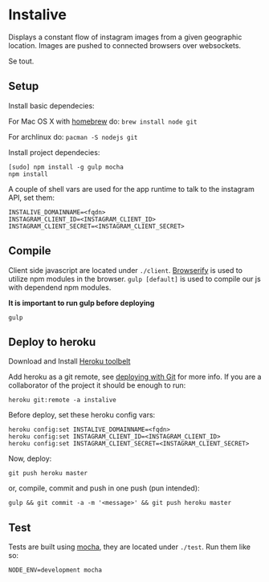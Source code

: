 # Instalive

Displays a constant flow of instagram images from a given geographic location.
Images are pushed to connected browsers over websockets.

Se tout.


## Setup

Install basic dependecies:

For Mac OS X with [homebrew](http://brew.sh/) do: `brew install node git`

For archlinux do: `pacman -S nodejs git`

Install project dependecies:

    [sudo] npm install -g gulp mocha
    npm install

A couple of shell vars are used for the app runtime to talk to the instagram API, set them:

    INSTALIVE_DOMAINNAME=<fqdn>
    INSTAGRAM_CLIENT_ID=<INSTAGRAM_CLIENT_ID>
    INSTAGRAM_CLIENT_SECRET=<INSTAGRAM_CLIENT_SECRET>


## Compile

Client side javascript are located under `./client`. [Browserify](http://browserify.org/) is used to utilize npm modules in the browser.
`gulp [default]` is used to compile our js with dependend npm modules.

**It is important to run gulp before deploying**

    gulp


## Deploy to heroku

Download and Install [Heroku toolbelt](https://toolbelt.heroku.com/)

Add heroku as a git remote, see [deploying with Git](https://devcenter.heroku.com/articles/git) for more info.
If you are a collaborator of the project it should be enough to run:

    heroku git:remote -a instalive

Before deploy, set these heroku config vars:

    heroku config:set INSTALIVE_DOMAINNAME=<fqdn>
    heroku config:set INSTAGRAM_CLIENT_ID=<INSTAGRAM_CLIENT_ID>
    heroku config:set INSTAGRAM_CLIENT_SECRET=<INSTAGRAM_CLIENT_SECRET>

Now, deploy:

    git push heroku master

or, compile, commit and push in one push (pun intended):

    gulp && git commit -a -m '<message>' && git push heroku master


## Test

Tests are built using [mocha](http://visionmedia.github.io/mocha/), they are located under `./test`. Run them like so:

    NODE_ENV=development mocha

